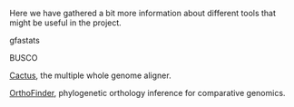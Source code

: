 Here we have gathered a bit more information about different tools that might be useful in the project. 

gfastats

BUSCO

[Cactus](cactus.md), the multiple whole genome aligner. 

[OrthoFinder](OrthoFinder.md), phylogenetic orthology inference for comparative genomics.
